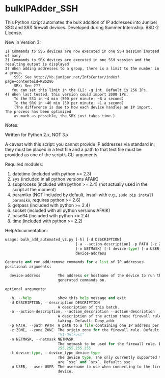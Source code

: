bulkIPAdder_SSH
=========
This Python script automates the bulk addition of IP addresses into Juniper SSG and SRX firewall devices. Developed during Summer Internship. BSD-2 License.

New in Version 3:

    1) Commands to SSG devices are now executed in one SSH session instead of many
    2) Commands to SRX devices are executed in one SSH session and the resulting output is displayed
    3) When adding addresses to a group, there is a limit to the number in a group.
        SSG: See http://kb.juniper.net/InfoCenter/index?page=content&id=KB5296
        SRX: See ???
       You can set this limit in the CLI: -g int. Default is 256 IPs.
    4) When last tested, this version could import 2000 IPs:
        To the SSG in ~4 min (500 per minute; ~8 a second)
        To the SRX in ~40 min (50 per minute; ~1 a second)
        (The difference is due to how each device handles an IP import. The process has been optimized 
        as much as possible, the SRX just takes time.)

Notes:

Written for Python 2.x, NOT 3.x

A caveat with this script: you cannot provide IP addresses via standard in; they must be placed in a text file 
and a path to that text file must be provided as one of the script’s CLI arguments.

Required modules:

1. datetime (included with python >= 2.3)
2. sys (included in all python versions AFAIK)
3. subprocess (included with python >= 2.4) (not actually used in the script at the moment)
4. paramiko (NOT included by default, install with e.g., `sudo pip install paramiko`, requires python >= 2.6)
5. getpass (included with python >= 2.4)
6. socket (included with all python versions AFAIK)
7. base64 (included with python >= 2.4)
8. time (included with python >= 2.2)

Help/documentation:
```python
usage: bulk_add_automated_v2.py [-h] [-d DESCRIPTION]
                                [-a --action-description] -p PATH [-z ZONE]
                                [-n NETMASK] [-t device-type] [-u USER]
                                device-address

Generate and run add/remove commands for a list of IP addresses.
positional arguments:

  device-address        The address or hostname of the device to run the
                        generated commands on.

optional arguments:

  -h, --help            show this help message and exit
  -d DESCRIPTION, --description DESCRIPTION
                        A description of this batch.
  -a --action-description, --action_description --action-description
                        A description of the action these firewall rules are
                        taking. Default: Deny_addr
  -p PATH, --path PATH  A path to a file containing one IP address per line.
  -z ZONE, --zone ZONE  The origin zone for the firewall rule. Default:
                        "V1-Untrust"
  -n NETMASK, --netmask NETMASK
                        The netmask to be used for the firewall rule. Default:
                        255.255.255.255
  -t device-type, --device_type device-type
                        The device type. The only currently supported types
                        are `ssg` and `srx`. Default: ssg
  -u USER, --user USER  The username to use when connecting to the firewall
                        device.
```
